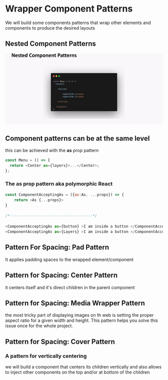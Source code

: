 # Wrapper Component Patterns

We will build some components patterns that wrap other elements and components to produce the desired layouts

## Nested Component Patterns

![Nested Component Patterns](./mark-down-assets/14.Nested%20Component%20Patterns.jpg)

## Component patterns can be at the same level

this can be achieved with the **as** prop pattern

```javascript
const Menu = () => {
  return <Center as={layers}>...</Center>;
};
```

### The as prop pattern aka polymorphic React

```javascript
const ComponentAcceptingAs = ({as:As, ...props}) => {
    return <As {...props}>
}

/*-------------------------------------*/

<ComponentAcceptingAs as={button} >I am inside a button </ComponentAcceptingAs>
<ComponentAcceptingAs as={Layers} >I am inside a button </ComponentAcceptingAs>

```

## Pattern For Spacing: Pad Pattern

It applies padding spaces to the wrapped element/component

## Pattern for Spacing: Center Pattern

it centers itself and it's direct children in the parent component

## Pattern for Spacing: Media Wrapper Pattern

the most tricky part of displaying images on th web is setting the proper aspect ratio for a given width and height. This pattern helps you solve this issue once for the whole project.

## Pattern for Spacing: Cover Pattern

### A pattern for vertically centering

we will build a component that centers its children vertically and also allows to inject other components on the top and/or at bottom of the children
